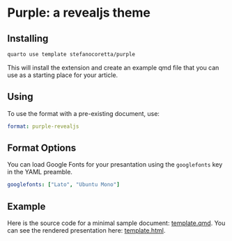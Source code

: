 # Purple: a revealjs theme

## Installing

```bash
quarto use template stefanocoretta/purple
```

This will install the extension and create an example qmd file that you can use as a starting place for your article.

## Using

To use the format with a pre-existing document, use:

```yaml
format: purple-revealjs
```

## Format Options

You can load Google Fonts for your presantation using the `googlefonts` key in the YAML preamble.

```yaml
googlefonts: ["Lato", "Ubuntu Mono"]
```

## Example

Here is the source code for a minimal sample document: [template.qmd](template.qmd). You can see the rendered presentation here: [template.html](template.html).
